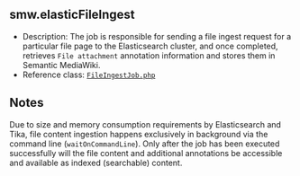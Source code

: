 ## smw.elasticFileIngest

* Description: The job is responsible for sending a file ingest request for a particular file page to the Elasticsearch cluster, and once completed, retrieves `File attachment` annotation information and stores them in Semantic MediaWiki.
* Reference class: [`FileIngestJob.php`][FileIngestJob.php]

## Notes

Due to size and memory consumption requirements by Elasticsearch and Tika, file content ingestion happens exclusively in background via the command line (`waitOnCommandLine`). Only after the job has been executed successfully will the file content and additional annotations be accessible and available as indexed (searchable) content.

[FileIngestJob.php]:https://github.com/SemanticMediaWiki/SemanticMediaWiki/blob/master/src/Elastic/Indexer/Jobs/FileIngestJob.php

